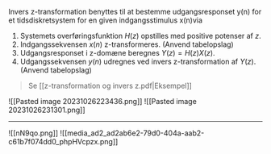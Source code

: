 Invers z-transformation benyttes til at bestemme udgangsresponset y(n) for et tidsdiskretsystem for en given indgangsstimulus x(n)via
1. Systemets overføringsfunktion $H(z)$ opstilles med positive potenser af $z$.
2. Indgangssekvensen $x(n)$ z-transformeres. (Anvend tabelopslag)
3. Udgangsresponset i z-domæne beregnes $Y(z) =H(z)X(z)$.
4. Udgangssekvensen $y(n)$ udregnes ved invers z-transformation af $Y(z)$. (Anvend tabelopslag)
>Se [[z-transformation og invers z.pdf|Eksempel]]

![[Pasted image 20231026223436.png]]
![[Pasted image 20231026231301.png]]
***
![[nN9qo.png]]
![[media_ad2_ad2ab6e2-79d0-404a-aab2-c61b7f074dd0_phpHVcpzx.png]]